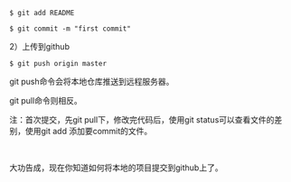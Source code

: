```
$ git add README

$ git commit -m "first commit"
```



2）上传到github 

```
$ git push origin master
```

git push命令会将本地仓库推送到远程服务器。

git pull命令则相反。

注：首次提交，先git pull下，修改完代码后，使用git status可以查看文件的差别，使用git add 添加要commit的文件。

 

大功告成，现在你知道如何将本地的项目提交到github上了。
